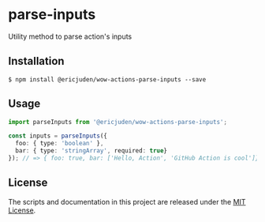 # parse-inputs

Utility method to parse action's inputs

## Installation

```shell
$ npm install @ericjuden/wow-actions-parse-inputs --save
```

## Usage

```ts
import parseInputs from '@ericjuden/wow-actions-parse-inputs';

const inputs = parseInputs({
  foo: { type: 'boolean' },
  bar: { type: 'stringArray', required: true}
}); // => { foo: true, bar: ['Hello, Action', 'GitHub Action is cool']}
```


## License

The scripts and documentation in this project are released under the [MIT License](LICENSE).
